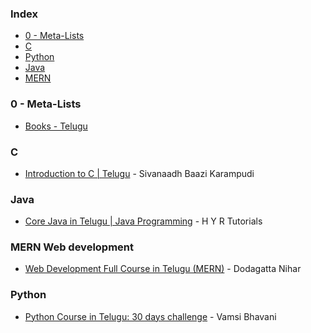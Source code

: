 ### Index

* [0 - Meta-Lists](#0---meta-lists)
* [C](#c)
* [Python](#python)
* [Java](#java)
* [MERN](#mern)


### 0 - Meta-Lists

* [Books - Telugu](https://sites.google.com/nptel.iitm.ac.in/translated-ebook/telugu)


### <a id="c"></a>C

* [Introduction to C \| Telugu](https://www.computerintelugu.com/2012/11/cmenu.html) - Sivanaadh Baazi Karampudi


### <a id="java"></a>Java

* [Core Java in Telugu \| Java Programming](https://www.youtube.com/playlist?list=PLz8gl4BEGkEGYXNZrIRHJUSoxS_FPBrDy) - H Y R Tutorials


### <a id="mern"></a>MERN Web development

* [Web Development Full Course in Telugu (MERN)](https://www.youtube.com/playlist?list=PL2Kd-KQLppEFbfdJHywOu6b_GAjn3LxE1) - Dodagatta Nihar


### <a id="python"></a>Python

* [Python Course in Telugu: 30 days challenge](https://www.youtube.com/playlist?list=PLNgoFk5SYUglQOaXSY8lAlPXmK6tQBHaw) - Vamsi Bhavani
